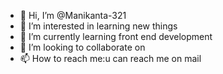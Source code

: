 - 👋 Hi, I’m @Manikanta-321
- 👀 I’m interested in learning new things
- 🌱 I’m currently learning front end development
- 💞️ I’m looking to collaborate on 
- 📫 How to reach me:u can reach me on mail

<!---
Manikanta-321/Manikanta-321 is a ✨ special ✨ repository because its `README.md` (this file) appears on your GitHub profile.
You can click the Preview link to take a look at your changes.
--->
